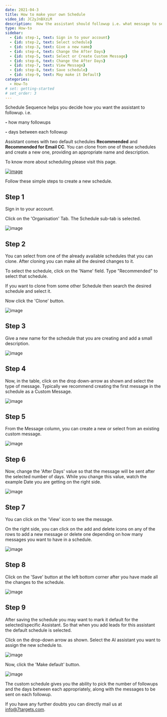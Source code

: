 ```yaml
---
date: 2021-04-3
title: How to make your own Schedule
video_id: JC2yJnBXzLM
description:  How the assistant should followup i.e. what message to send, after how many days, etc.
type: How-to
sidebar:
  - {id: step-1, text: Sign in to your account}
  - {id: step-2, text: Select schedule}
  - {id: step-3, text: Give a new name}
  - {id: step-4, text: Change the After Days}
  - {id: step-5, text: Select or Create Custom Message}
  - {id: step-6, text: Change the After Days}
  - {id: step-7, text: View Message}
  - {id: step-8, text: Save schedule}
  - {id: step-9, text: May make it Default}
categories:
  - How-To
# set: getting-started
# set_order: 3
---
```

Schedule Sequence helps you decide how you want the assistant to followup. i.e.

**-** how many followups

**-** days between each followup

Assistant comes with two default schedules **Recommended** and **Recommended for Email CC**. You can clone from one of these schedules and create a new one, providing an appropriate name and description.

To know more about scheduling please visit this page.

[![image](../../images/schedule-sequence-btn.png)](https://help.7targets.ai/manage-org/organization-schedule/)


Follow these simple steps to create a new schedule.

## Step 1

Sign in to your account.

Click on the 'Organisation' Tab. The Schedule sub-tab is selected.

![image](../../images/mail-schedule-1.png)

## Step 2

You can select from one of the already available schedules that you can clone.
After cloning you can make all the desired changes to it.

To select the schedule, click on the 'Name' field. Type "Recommended" to select that schedule. 

If you want to clone from some other Schedule then search the desired schedule and select it.

Now click the 'Clone' button.


![image](../../images/mail-schedule-2.png)

## Step 3

Give a new name for the schedule that you are creating and add a small description.

![image](../../images/mail-schedule-3.png)

## Step 4

Now, in the table, click on the drop down-arrow as shown and select the type of message. Typically we recommend creating the first message in the schedule as a Custom Message.

![image](../../images/mail-schedule-5.png)

## Step 5

From the Message column, you can create a new or select from an existing custom message.

![image](../../images/mail-schedule-6.png)

## Step 6

Now, change the 'After Days' value so that the message will be sent after the selected number of days. While you change this value, watch the example Date you are getting on the right side.

![image](../../images/mail-schedule-7.png)

## Step 7

You can click on the 'View' icon to see the message.

On the right side, you can click on the add and delete icons on any of the rows to add a new message or delete one depending on how many messages you want to have in a schedule. 


![image](../../images/mail-schedule-8.png)


## Step 8

Click on the 'Save' button at the left bottom corner after you have made all the changes to the schedule. 

![image](../../images/mail-schedule-10.png)

## Step 9

After saving the schedule you may want to mark it default for the selected/specific Assistant. So that when you add leads for this assistant the default schedule is selected.

Click on the drop-down arrow as shown. Select the AI assistant you want to assign the new schedule to.

![image](../../images/mail-schedule-4.png)

Now, click the 'Make default' button.

![image](../../images/mail-schedule-9.png)


The custom schedule gives you the ability to pick the number of followups and the days between each appropriately, along with the messages to be sent on each followup.

If you have any further doubts you can directly mail us at info@7targets.com.